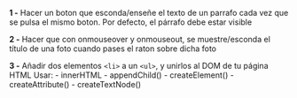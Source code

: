 **1 -** Hacer un boton que esconda/enseñe el texto de un parrafo cada vez que se pulsa el mismo boton. Por defecto, el párrafo debe estar visible

**2 -** Hacer que con onmouseover y onmouseout, se muestre/esconda el título de una foto cuando pases el raton sobre dicha foto

**3 -** Añadir dos elementos `<li>` a un `<ul>`, y unirlos al DOM de tu página HTML
	Usar:
	- innerHTML
	- appendChild()
	- createElement()
	- createAttribute()
    	- createTextNode()